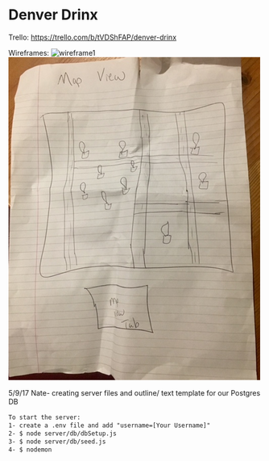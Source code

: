 # Denver Drinx

Trello:  https://trello.com/b/tVDShFAP/denver-drinx

Wireframes: 
![wireframe1]()
![wireframe2](/wireframe/image1.jpg)



5/9/17
	Nate- creating server files and outline/ text template for our Postgres DB

	To start the server:
	1- create a .env file and add "username=[Your Username]"
	2- $ node server/db/dbSetup.js
	3- $ node server/db/seed.js
	4- $ nodemon
